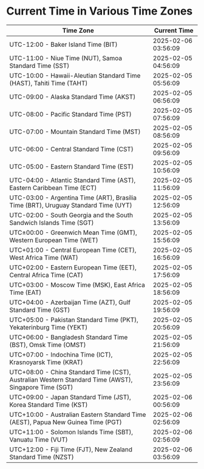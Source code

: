 # Current Time in Various Time Zones

| Time Zone | Current Time |
|-----------|--------------|
| UTC-12:00 - Baker Island Time (BIT) | 2025-02-06 03:56:09 |
| UTC-11:00 - Niue Time (NUT), Samoa Standard Time (SST) | 2025-02-05 04:56:09 |
| UTC-10:00 - Hawaii-Aleutian Standard Time (HAST), Tahiti Time (TAHT) | 2025-02-05 05:56:09 |
| UTC-09:00 - Alaska Standard Time (AKST) | 2025-02-05 06:56:09 |
| UTC-08:00 - Pacific Standard Time (PST) | 2025-02-05 07:56:09 |
| UTC-07:00 - Mountain Standard Time (MST) | 2025-02-05 08:56:09 |
| UTC-06:00 - Central Standard Time (CST) | 2025-02-05 09:56:09 |
| UTC-05:00 - Eastern Standard Time (EST) | 2025-02-05 10:56:09 |
| UTC-04:00 - Atlantic Standard Time (AST), Eastern Caribbean Time (ECT) | 2025-02-05 11:56:09 |
| UTC-03:00 - Argentina Time (ART), Brasília Time (BRT), Uruguay Standard Time (UYT) | 2025-02-05 12:56:09 |
| UTC-02:00 - South Georgia and the South Sandwich Islands Time (SGT) | 2025-02-05 13:56:09 |
| UTC±00:00 - Greenwich Mean Time (GMT), Western European Time (WET) | 2025-02-05 15:56:09 |
| UTC+01:00 - Central European Time (CET), West Africa Time (WAT) | 2025-02-05 16:56:09 |
| UTC+02:00 - Eastern European Time (EET), Central Africa Time (CAT) | 2025-02-05 17:56:09 |
| UTC+03:00 - Moscow Time (MSK), East Africa Time (EAT) | 2025-02-05 18:56:09 |
| UTC+04:00 - Azerbaijan Time (AZT), Gulf Standard Time (GST) | 2025-02-05 19:56:09 |
| UTC+05:00 - Pakistan Standard Time (PKT), Yekaterinburg Time (YEKT) | 2025-02-05 20:56:09 |
| UTC+06:00 - Bangladesh Standard Time (BST), Omsk Time (OMST) | 2025-02-05 21:56:09 |
| UTC+07:00 - Indochina Time (ICT), Krasnoyarsk Time (KRAT) | 2025-02-05 22:56:09 |
| UTC+08:00 - China Standard Time (CST), Australian Western Standard Time (AWST), Singapore Time (SGT) | 2025-02-05 23:56:09 |
| UTC+09:00 - Japan Standard Time (JST), Korea Standard Time (KST) | 2025-02-06 00:56:09 |
| UTC+10:00 - Australian Eastern Standard Time (AEST), Papua New Guinea Time (PGT) | 2025-02-06 02:56:09 |
| UTC+11:00 - Solomon Islands Time (SBT), Vanuatu Time (VUT) | 2025-02-06 02:56:09 |
| UTC+12:00 - Fiji Time (FJT), New Zealand Standard Time (NZST) | 2025-02-06 03:56:09 |
